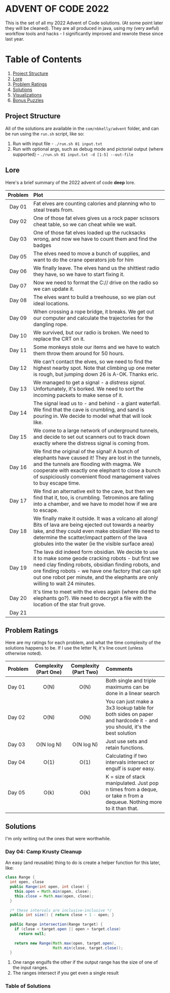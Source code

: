 # ADVENT OF CODE 2022

This is the set of all my 2022 Advent of Code solutions. (At some point later they will be cleaned). They are all produced in java, using my (very awful) workflow tools and hacks - I significantly improved and rewrote these since last year.

#  Table of Contents
1. [Project Structure](#Project-Structure)
2. [Lore](#Lore)
3. [Problem Ratings](#Problem-Ratings)
4. [Solutions](#Solutions)
5. [Visualizations](#Visualizations)
6. [Bonus Puzzles](#Bonus)

## Project Structure
All of the solutions are available in the ```com/nbkelly/advent``` folder, and can be run using the ```run.sh``` script, like so:

1. Run with input file - ```./run.sh 01 input.txt```
2. Run with optional args, such as debug mode and pictorial output (where supported) - ```./run.sh 01 input.txt -d [1-5] --out-file```

## Lore
Here's a brief summary of the 2022 advent of code **deep** lore.

| Problem | Plot |
| :-----: | :--- |
| Day 01  | Fat elves are counting calories and planning who to steal treats from. |
| Day 02  | One of those fat elves gives us a rock paper scissors cheat table, so we can cheat while we wait. |
| Day 03  | One of those fat elves loaded up the rucksacks wrong, and now we have to count them and find the badges | Day 04  | We need to clean camp krusty before we leave. The elves try to find out the best way to get out of doing anything |
| Day 05  | The elves need to move a bunch of supplies, and want to do the crane operators job for him |
| Day 06  | We finally leave. The elves hand us the shittiest radio they have, so we have to start fixing it. |
| Day 07  | Now we need to format the C:// drive on the radio so we can update it. |
| Day 08  | The elves want to build a treehouse, so we plan out ideal locations. |
| Day 09  | When crossing a rope bridge, it breaks. We get out our computer and calculate the trajectories for the dangling rope.
| Day 10  | We survived, but our radio is broken. We need to replace the CRT on it.
| Day 11  | Some monkeys stole our items and we have to watch them throw them around for 50 hours.
| Day 12  | We can't contact the elves, so we need to find the highest nearby spot. Note that climbing up one meter is rough, but jumping down 26 is A-OK. Thanks eric.
| Day 13  | We managed to get a signal - a *distress signal*. Unfortunately, it's borked. We need to sort the incoming packets to make sense of it.
| Day 14  | The signal lead us to - and behind - a giant waterfall. We find that the cave is crumbling, and sand is pouring in. We decide to model what that will look like.
| Day 15  | We come to a large network of underground tunnels, and decide to set out scanners out to track down exactly where the distress signal is coming from.
| Day 16  | We find the original of the signal! A bunch of elephants have caused it! They are lost in the tunnels, and the tunnels are flooding with magma. We cooperate with exactly one elephant to close a bunch of suspiciously convenient flood management valves to buy escape time.
| Day 17  | We find an alternative exit to the cave, but then we find that it, too, is crumbling. Tetrominos are falling into a chamber, and we have to model how if we are to escape.
| Day 18  | We finally make it outside. It was a volcano all along! Bits of lava are being ejected out towards a nearby lake, and they could even make obsidian! We need to determine the scatter/impact pattern of the lava globules into the water (ie the visible surface area)
| Day 19  | The lava did indeed form obsidian. We decide to use it to make some geode cracking robots - but first we need clay finding robots, obsidian finding robots, and ore finding robots - we have one factory that can spit out one robot per minute, and the elephants are only willing to wait 24 minutes.
| Day 20  | It's time to meet with the elves again (where did the elephants go?). We need to decrypt a file with the location of the star fruit grove.
| Day 21  | 

## Problem Ratings
Here are my ratings for each problem, and what the time complexity of the solutions happens to be. If I use the letter N, it's line count (unless otherwise noted).

| Problem | Complexity (Part One) | Complexity (Part Two) | Comments |
| ------- |:---------------------:|:---------------------:|:-------- |
| Day 01  | O(N) | O(N) | Both single and triple maximums can be done in a linear search |
| Day 02  | O(N) | O(N) | You can just make a 3x3 lookup table for both sides on paper and hardcode it - and you should, it's the best solution |
| Day 03  | O(N log N) | O(N log N) | Just use sets and retain functions. |
| Day 04  | O(1) | O(1) | Calculating if two intervals intersect or engulf is super easy. |
| Day 05  | O(k) | O(k) | K = size of stack manipulated. Just pop n times from a deque, or take n from a dequeue. Nothing more to it than that.

## Solutions

I'm only writing out the ones that were worthwhile.

### Day 04: Camp Krusty Cleanup

An easy (and reusable) thing to do is create a helper function for this later, like:
```Java
class Range {
  int open, close
  public Range(int open, int close) {
    this.open = Math.min(open, close);
    this.close = Math.max(open, close);
  }
  
  /* these intervals are inclusive-inclusive */
  public int size() { return close + 1 - open; }
  
  public Range intersection(Range target) {
    if (close < target.open || open > target.close)
      return null;
    
    return new Range(Math.max(open, target.open),
                     Math.min(close, target.close));
  }
```

1) One range engulfs the other if the output range has the size of one of the input ranges.
2) The ranges intersect if you get even a single result

###  Table of Solutions
